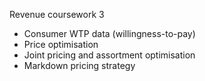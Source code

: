 Revenue coursework 3

- Consumer WTP data (willingness-to-pay)
- Price optimisation
- Joint pricing and assortment optimisation
- Markdown pricing strategy


